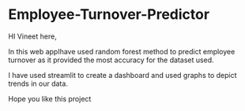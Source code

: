 # Employee-Turnover-Predictor

HI Vineet here,

In this web appIhave used random forest method to predict employee turnover as it provided the most accuracy for the dataset used.

I have used streamlit to create a dashboard and used graphs to depict trends in our data. 

Hope you like this project
